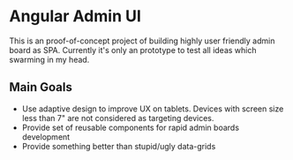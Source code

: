 Angular Admin UI
=================================

This is an proof-of-concept project of building highly user friendly admin board as SPA. Currently it's only an prototype to test all ideas which swarming in my head.

## Main Goals
- Use adaptive design to improve UX on tablets. Devices with screen size less than 7" are not considered as targeting devices.
- Provide set of reusable components for rapid admin boards development
- Provide something better than stupid/ugly data-grids
